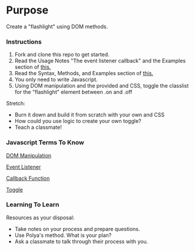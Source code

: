 # Purpose

Create a "flashlight" using DOM methods.

### Instructions

1. Fork and clone this repo to get started.
2. Read the Usage Notes "The event listener callback" and the Examples section of [this.](https://developer.mozilla.org/en-US/docs/Web/API/EventTarget/addEventListener)  
3. Read the Syntax, Methods, and Examples section of  [this.](https://developer.mozilla.org/en-US/docs/Web/API/Element/classList)
4. You only need to write Javascript.
5. Using DOM manipulation and the provided <html> and CSS, toggle the classlist for the "flashlight" element between .on and .off

Stretch:
- Burn it down and build it from scratch with your own <html> and CSS
- How could you use logic to create your own toggle?
- Teach a classmate!


### Javascript Terms To Know

[DOM Manipulation](https://developer.mozilla.org/en-US/docs/Web/API/Document_Object_Model/Introduction)

[Event Listener](https://developer.mozilla.org/en-US/docs/Web/API/EventTarget/addEventListener)

[Callback Function](https://codeburst.io/javascript-what-the-heck-is-a-callback-aba4da2deced)

[Toggle](https://www.techopedia.com/definition/9740/toggle)


### Learning To Learn

Resources as your disposal:
- Take notes on your process and prepare questions.
- Use Polya's method. What is your plan?
- Ask a classmate to talk through their process with you.  
